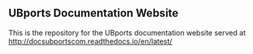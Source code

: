 ## UBports Documentation Website
This is the repository for the UBports documentation website served at http://docsubportscom.readthedocs.io/en/latest/
